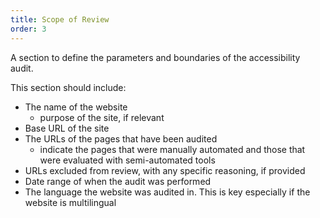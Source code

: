 ```yaml
---
title: Scope of Review
order: 3
---
```


A section to define the parameters and boundaries of the accessibility audit.

This section should include:

- The name of the website
  - purpose of the site, if relevant
- Base URL of the site
- The URLs of the pages that have been audited
  - indicate the pages that were manually automated and those that were evaluated with semi-automated tools
- URLs excluded from review, with any specific reasoning, if provided
- Date range of when the audit was performed
- The language the website was audited in. This is key especially if the website is multilingual
